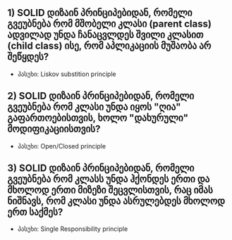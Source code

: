 ## 1) SOLID დიზაინ პრინციპებიდან, რომელი გვეუბნება რომ მშობელი კლასი (parent class) ადვილად უნდა ჩანაცვლდეს შვილი კლასით (child class) ისე, რომ აპლიკაციის მუშაობა არ შეწყდეს? 
- პასუხი: Liskov substition principle
## 2) SOLID დიზაინ პრინციპებიდან, რომელი გვეუბნება რომ კლასი უნდა იყოს "ღია" გაფართოებისთვის, ხოლო "დახურული" მოდიფიკაციისთვის?
- პასუხი: Open/Closed principle
## 3) SOLID დიზაინ პრინციპებიდან, რომელი გვეუბნება რომ კლასს უნდა ჰქონდეს ერთი და მხოლოდ ერთი მიზეზი შეცვლისთვის, რაც იმას ნიშნავს, რომ კლასი უნდა ასრულებდეს მხოლოდ ერთ საქმეს?
- პასუხი: Single Responsibility principle
